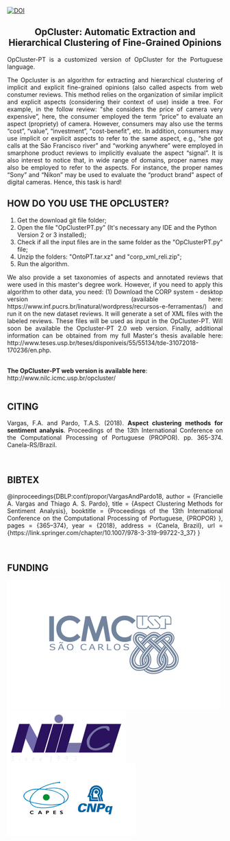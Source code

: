 [![DOI](https://zenodo.org/badge/DOI/10.5281/zenodo.10795212.svg)](https://doi.org/10.5281/zenodo.10795213)

<h2 align="center"> OpCluster: Automatic Extraction and Hierarchical Clustering of Fine-Grained Opinions </h2>  

<p align="justify"> OpCluster-PT is a customized version of OpCluster for the Portuguese language.

<p align="justify"> The Opcluster is an algorithm for extracting and hierarchical clustering of implicit and explicit fine-grained opinions (also called aspects from web constumer reviews. This method relies on the organization of similar  implicit and explicit aspects (considering their context of use) inside a tree. For example, in the follow review: "she considers the price of camera very expensive”, here, the consumer employed the term “price” to evaluate an aspect (propriety) of camera. However, consumers may also use the terms “cost”, “value”, “investment”, "cost-benefit", etc. In addition, consumers may use implicit or explicit aspects to refer to the same aspect, e.g., “she got calls at the São Francisco river” and “working anywhere” were employed in smarphone product reviews to implicitly evaluate the aspect  “signal”. It is also interest to notice that, in wide range of domains, proper names may also be employed to refer to the aspects. For instance, the proper names “Sony” and “Nikon” may be used to evaluate the “product brand” aspect of digital cameras. Hence, this task is hard! </p>

</p>


<h2 align="left"> HOW DO YOU USE THE OPCLUSTER? </h2> 

1. Get the download git file folder;
2. Open the file "OpClusterPT.py" (It's necessary any IDE and the Python Version 2 or 3  installed);
3. Check if all the input files are in the same folder as the "OpClusterPT.py" file;
4. Unzip the folders: "OntoPT.tar.xz" and "corp_xml_reli.zip";
4. Run the algorithm.

<p align="justify"> We also provide a set taxonomies of aspects and annotated reviews that were used in this master's degree work. However, if you need to apply this algorithm to other data, you need: (1) Download the CORP system - desktop version - (available here: https://www.inf.pucrs.br/linatural/wordpress/recursos-e-ferramentas/) and run it on the new dataset reviews. It will generate a set of XML files with the labeled reviews. These files will be used as input in the OpCluster-PT. Will soon be available the Opcluster-PT 2.0 web version. Finally, additional information can be obtained from my full Master's thesis available here: http://www.teses.usp.br/teses/disponiveis/55/55134/tde-31072018-170236/en.php. </p>
<br>
<b>The OpCluster-PT web version is available here</b>: http://www.nilc.icmc.usp.br/opcluster/
<br>
<br>

<h2 align="left"> CITING </h2>
<p align="justify">
Vargas, F.A. and Pardo, T.A.S. (2018). <b>Aspect clustering methods for sentiment analysis</b>. Proceedings of the 13th International Conference on the Computational Processing of Portuguese (PROPOR). pp. 365-374. Canela-RS/Brazil. 
</p>

<br>
<h2 align="left"> BIBTEX </h2>
<p align="justify">
@inproceedings{DBLP:conf/propor/VargasAndPardo18,
  author    = {Francielle A. Vargas and
               Thiago A. S. Pardo},
  title     = {Aspect Clustering Methods for Sentiment Analysis},
  booktitle = {Proceedings of the 13th International Conference on the Computational Processing of Portuguese, {PROPOR} },
  pages     = {365–374},
  year      = {2018},
  address   = {Canela, Brazil},
  url       = {https://link.springer.com/chapter/10.1007/978-3-319-99722-3_37}
}
</p>

<br>

<h2 align="left"> FUNDING </h2>

![SSC-logo-300x171](https://github.com/franciellevargas/franciellevargas.github.io/blob/bf14bd4049c2bb7a56b30eaca5e26804f491ed89/img/icmc-logo-pequena.png)
![SSC-logo-300x171](https://github.com/franciellevargas/franciellevargas.github.io/blob/8e4966fe32f22b785b2fbcb99d8bfb7caac18b29/img/nilc-logo.png)
![SSC-logo-300x171](https://github.com/franciellevargas/franciellevargas.github.io/blob/8e4966fe32f22b785b2fbcb99d8bfb7caac18b29/img/cnpq-capes.png)

